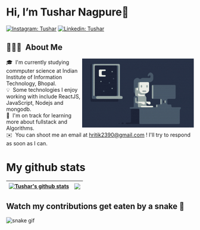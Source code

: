 # Hi, I’m Tushar Nagpure👋 

[![Instagram: Tushar](https://img.shields.io/badge/-Tushar-pink?style=flat-square&logo=Instagram&logoColor=white&link=https://www.instagram.com/_._tushar_n_._/)](https://www.instagram.com/_._tushar_n_._/)
[![Linkedin: Tushar](https://img.shields.io/badge/-Tushar-blue?style=flat-square&logo=Linkedin&logoColor=white&link=https://www.linkedin.com/search/results/all/?fetchDeterministicClustersOnly=true&heroEntityKey=urn%3Ali%3Afsd_profile%3AACoAADOvNMABzzGkJm_rvSqeLrO9i5NgNMzQUD4&keywords=tushar%20nagpure&origin=RICH_QUERY_SUGGESTION&position=1&searchId=7edb2830-2bb7-4a9c-8789-2790fbe500a0&sid=%40~./)](https://www.linkedin.com/search/results/all/?fetchDeterministicClustersOnly=true&heroEntityKey=urn%3Ali%3Afsd_profile%3AACoAADOvNMABzzGkJm_rvSqeLrO9i5NgNMzQUD4&keywords=tushar%20nagpure&origin=RICH_QUERY_SUGGESTION&position=1&searchId=7edb2830-2bb7-4a9c-8789-2790fbe500a0&sid=%40~.)

## 👨🏻‍💻 &nbsp;About Me

<img alt="Night Coding" src="https://raw.githubusercontent.com/AVS1508/AVS1508/master/assets/Night-Coding.gif" align="right"/>

🎓 &nbsp;I'm currently studying commputer science at Indian Institute of Information Technology, Bhopal.\
💡 &nbsp;Some technologies I enjoy working with include ReactJS, JavaScript, Nodejs and mongodb.\
🌱 &nbsp;I'm on track for learning more about fullstack and Algorithms.\
✉️ &nbsp;You can shoot me an email at hritik2390@gmail.com ! I'll try to respond as soon as I can.




# My github stats
| <a href="https://github.com/TusharRN/github-readme-stats"><img align="center" src="https://github-readme-stats.vercel.app/api?username=TusharRN&show_icons=true&include_all_commits=true&theme=buefy&hide_border=true" alt="Tushar's github stats" /></a> | <a href="https://github.com/TusharRN/github-readme-stats"><img align="center" src="https://github-readme-stats.vercel.app/api/top-langs/?username=TusharRN&layout=compact&theme=buefy&hide_border=true" /></a> |
| ------------- | ------------- |




## Watch my contributions get eaten by a snake 🐍
![snake gif](https://github.com/tanyarajhans/Actions/blob/output/github-contribution-grid-snake.svg)

<!---
Ayush2966/Ayush2966 is a ✨ special ✨ repository because its `README.md` (this file) appears on your GitHub profile.
You can cli

